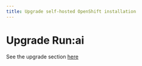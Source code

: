 ```yaml
---
title: Upgrade self-hosted OpenShift installation
---
```

# Upgrade Run:ai 

See the upgrade section [here](../k8s/upgrade.md)